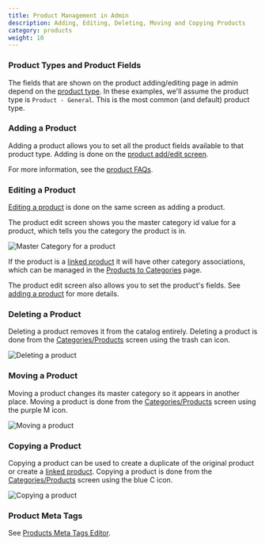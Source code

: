 ```yaml
---
title: Product Management in Admin 
description: Adding, Editing, Deleting, Moving and Copying Products
category: products
weight: 10
---
```


### Product Types and Product Fields 
The fields that are shown on the product adding/editing page in admin
 depend on the [product type](/user/admin_pages/catalog/product_types/).  In these examples, we'll assume the 
product type is `Product - General`.  This is the most common (and default) product type. 


### Adding a Product

Adding a product allows you to set all the product fields available to 
that product type.  Adding is done on the 
[product add/edit screen](/user/products/product_edit/). 

For more information, see the [product FAQs](/user/products/). 

### Editing a Product 

[Editing a product](/user/products/product_edit/) is done on the same screen as adding a product. 

The product edit screen shows you the master category id value for a product, which tells you the category the product is in. 

![Master Category for a product](/images/master_category.png)

If the product is a [linked product](/user/products/linked_product/) it will have other category associations, which can be managed in the [Products to Categories](/user/admin_pages/catalog/products_to_categories/) page.

The product edit screen also allows you to set the product's fields.
See [adding a product](/user/products/product_management_admin/#adding-a-product) for more details. 


### Deleting a Product 
Deleting a product removes it from  the catalog entirely. 
Deleting a product is done from the [Categories/Products](/user/admin_pages/catalog/categories_products/) screen using the trash can icon. 

![Deleting a product](/images/delete_sidebar.png)

### Moving a Product 
Moving a product changes its master category so it appears in another place.
Moving a product is done from the [Categories/Products](/user/admin_pages/catalog/categories_products/) screen using the purple M icon. 

![Moving a product](/images/move_sidebar.png)


### Copying a Product 

Copying a product can be used to create a duplicate of the original product or create a [linked product](/user/products/linked_product/). 
Copying a product is done from the [Categories/Products](/user/admin_pages/catalog/categories_products/) screen using the blue C icon. 

![Copying a product](/images/copy_sidebar.png)

### Product Meta Tags 
See [Products Meta Tags Editor](/user/admin_pages/catalog/products_meta_tags_editor/).